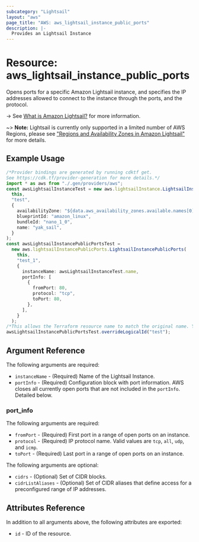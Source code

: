 ```yaml
---
subcategory: "Lightsail"
layout: "aws"
page_title: "AWS: aws_lightsail_instance_public_ports"
description: |-
  Provides an Lightsail Instance
---
```


# Resource: aws\_lightsail\_instance\_public\_ports

Opens ports for a specific Amazon Lightsail instance, and specifies the IP addresses allowed to connect to the instance through the ports, and the protocol.

\-> See [What is Amazon Lightsail?](https://lightsail.aws.amazon.com/ls/docs/getting-started/article/what-is-amazon-lightsail) for more information.

\~> **Note:** Lightsail is currently only supported in a limited number of AWS Regions, please see ["Regions and Availability Zones in Amazon Lightsail"](https://lightsail.aws.amazon.com/ls/docs/overview/article/understanding-regions-and-availability-zones-in-amazon-lightsail) for more details.

## Example Usage

```typescript
/*Provider bindings are generated by running cdktf get.
See https://cdk.tf/provider-generation for more details.*/
import * as aws from "./.gen/providers/aws";
const awsLightsailInstanceTest = new aws.lightsailInstance.LightsailInstance(
  this,
  "test",
  {
    availabilityZone: "${data.aws_availability_zones.available.names[0]}",
    blueprintId: "amazon_linux",
    bundleId: "nano_1_0",
    name: "yak_sail",
  }
);
const awsLightsailInstancePublicPortsTest =
  new aws.lightsailInstancePublicPorts.LightsailInstancePublicPorts(
    this,
    "test_1",
    {
      instanceName: awsLightsailInstanceTest.name,
      portInfo: [
        {
          fromPort: 80,
          protocol: "tcp",
          toPort: 80,
        },
      ],
    }
  );
/*This allows the Terraform resource name to match the original name. You can remove the call if you don't need them to match.*/
awsLightsailInstancePublicPortsTest.overrideLogicalId("test");

```

## Argument Reference

The following arguments are required:

* `instanceName` - (Required) Name of the Lightsail Instance.
* `portInfo` - (Required) Configuration block with port information. AWS closes all currently open ports that are not included in the `portInfo`. Detailed below.

### port\_info

The following arguments are required:

* `fromPort` - (Required) First port in a range of open ports on an instance.
* `protocol` - (Required) IP protocol name. Valid values are `tcp`, `all`, `udp`, and `icmp`.
* `toPort` - (Required) Last port in a range of open ports on an instance.

The following arguments are optional:

* `cidrs` - (Optional) Set of CIDR blocks.
* `cidrListAliases` - (Optional) Set of CIDR aliases that define access for a preconfigured range of IP addresses.

## Attributes Reference

In addition to all arguments above, the following attributes are exported:

* `id` - ID of the resource.

